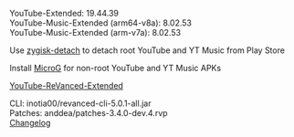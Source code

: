 YouTube-Extended: 19.44.39  
YouTube-Music-Extended (arm64-v8a): 8.02.53  
YouTube-Music-Extended (arm-v7a): 8.02.53  

Use [zygisk-detach](https://github.com/j-hc/zygisk-detach) to detach root YouTube and YT Music from Play Store  

Install [MicroG](https://github.com/WSTxda/MicroG-RE/releases) for non-root YouTube and YT Music APKs  

[YouTube-ReVanced-Extended](https://github.com/MANCrimSon/YouTube-ReVanced-Extended)
  
CLI: inotia00/revanced-cli-5.0.1-all.jar  
Patches: anddea/patches-3.4.0-dev.4.rvp  
[Changelog](https://github.com/anddea/revanced-patches/releases/tag/v3.4.0-dev.4)  
